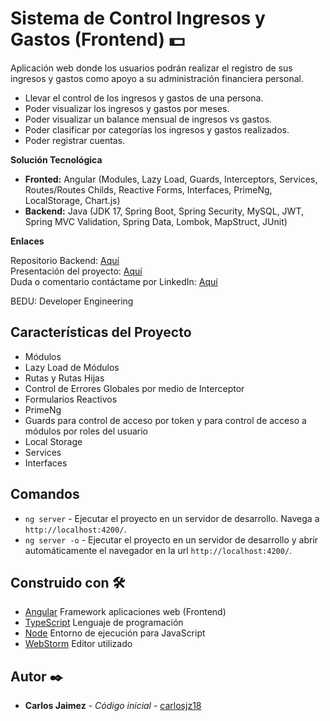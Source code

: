 # Sistema de Control Ingresos y Gastos (Frontend) 💵

Aplicación web donde los usuarios podrán realizar el registro de sus ingresos y gastos como apoyo a su administración financiera personal.

* Llevar el control de los ingresos y gastos de una persona.
* Poder visualizar los ingresos y gastos por meses.
* Poder visualizar un balance mensual de ingresos vs gastos.
* Poder clasificar por categorías los ingresos y gastos realizados.
* Poder registrar cuentas.

**Solución Tecnológica**

* **Fronted:**
  Angular (Modules, Lazy Load, Guards, Interceptors, Services, Routes/Routes Childs, Reactive Forms, Interfaces, PrimeNg, LocalStorage, Chart.js)
* **Backend:**
  Java (JDK 17, Spring Boot, Spring Security, MySQL, JWT, Spring MVC Validation, Spring Data, Lombok, MapStruct, JUnit)

**Enlaces**

Repositorio Backend: [Aquí](https://github.com/carlosjz18/control-ingresos-y-gastos)<br>
Presentación del proyecto: [Aquí](https://docs.google.com/presentation/d/1CMMx5kbofkKiOp9sxGFHomHoq1OPXTT4/edit?usp=share_link&ouid=102858048832342268967&rtpof=true&sd=true)<br>
Duda o comentario contáctame por LinkedIn: [Aquí](https://www.linkedin.com/in/carlos-jaimez/)

BEDU: Developer Engineering

## Características del Proyecto

* Módulos
* Lazy Load de Módulos
* Rutas y Rutas Hijas
* Control de Errores Globales por medio de Interceptor
* Formularios Reactivos
* PrimeNg
* Guards para control de acceso por token y para control de acceso a módulos por roles del usuario
* Local Storage
* Services
* Interfaces

## Comandos

- `ng server` - Ejecutar el proyecto en un servidor de desarrollo. Navega a `http://localhost:4200/`.
- `ng server -o` - Ejecutar el proyecto en un servidor de desarrollo y abrir automáticamente el navegador en la
  url `http://localhost:4200/`.

## Construido con 🛠️

* [Angular]() Framework aplicaciones web (Frontend)
* [TypeScript]() Lenguaje de programación
* [Node]() Entorno de ejecución para JavaScript
* [WebStorm]() Editor utilizado

## Autor ✒️

* **Carlos Jaimez** - *Código inicial* - [carlosjz18](https://github.com/carlosjz18)

